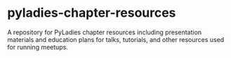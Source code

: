 # pyladies-chapter-resources
A repository for PyLadies chapter resources including presentation materials and education plans for talks, tutorials, and other resources used for running meetups. 
